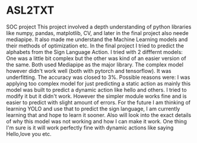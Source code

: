 # ASL2TXT
SOC project
This project involved a depth understanding of python libraries like numpy, pandas, matplotlib, CV, and later in the final project also neede mediapipe.
It also made me understand the Machine Learning models and their methods of optimization etc.
In the final project I tried to predict the alphabets from the Sign Language Action.
I tried with 2 difffernt models: One was a little bit complex but the other was kind of an easier version of the same. Both used Mediapipe as the major library.
The complex model however didn't work well (both with pytorch and tensorflow). It was underfitting. The accuracy was closed to 3%. Possible reasons were: I was applying too complex model for just predicting a static action as mainly this model
was built to predict a dynamic action like hello and others. I tried to modify it but it didn't work.
However the simpler module works fine and is easier to predict with slight amount of errors.
For the future I am thinking of learning YOLO and use that to predict the sign language, I am currently learning that and hope to learn it sooner.
Also will look into the exact details of why this model was not working and how I can make it work. One thing I'm sure is it will work perfectly fine with dynamic actions like saying Hello,love you etc.
